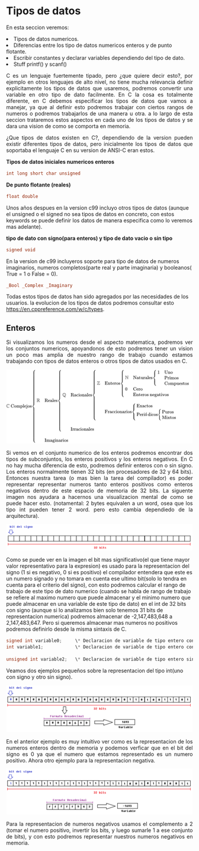 # Tipos de datos

<p align="justify">
En esta seccion veremos:

<ld>
<li>Tipos de datos numericos.
<li>Diferencias entre los tipo de datos numericos enteros y de punto flotante.
<li>Escribir constantes y declarar variables dependiendo del tipo de dato.
<li>Stuff printf() y scanf()
</ld>
</p>

<p align="justify">
C es un lenguaje fuertemente tipado, pero ¿que quiere decir esto?, por ejemplo en otros lenguajes de alto nivel, no tiene mucha relevancia definir explicitamente los tipos de datos que usaremos, podremos convertir una variable en otro tipo de dato facilmente. En C la cosa es totalmente diferente, en C debemos especificar los tipos de datos que vamos a manejar, ya que al definir esto podremos trabajar con ciertos rangos de numeros o podremos trabajarlos de una manera u otra. a lo largo de esta seccion trataremos estos aspectos en cada uno de los tipos de datos y se dara una vision de como se comporta en memoria.
</p>

<p align="justify">
¿Que tipos de datos existen en C?, dependiendo de la version pueden existir diferentes tipos de datos, pero inicialmente los tipos de datos que soportaba el lenguaje C en su version de ANSI-C eran estos.
</p>

**Tipos de datos iniciales numericos enteros**

```c
int long short char unsigned
```

**De punto flotante (reales)**

```c
float double
```

Unos años despues en la version c99 incluyo otros tipos de datos (aunque el unsigned o el signed no sea tipos de datos en concreto, con estos keywords se puede definir los datos de manera especifica como lo veremos mas adelante).

**tipo de dato con signo(para enteros) y tipo de dato vacio o sin tipo**

```c
signed void
```

En la version de c99 incluyeros soporte para tipo de datos de numeros imaginarios, numeros completos(parte real y parte imaginaria) y booleanos( True = 1 o False = 0).

```c
_Bool _Complex _Imaginary
```
Todas estos tipos de datos han sido agregados por las necesidades de los usuarios. la evolucion de los tipos de datos podremos consultar esto https://en.cppreference.com/w/c/types.

## Enteros

<p align="justify">
Si visualizamos los numeros desde el aspecto matematica, podremos ver los conjuntos numericos, apoyandonos de esto podremos tener un vision un poco mas amplia de nuestro rango de trabajo cuando estamos trabajando con tipos de datos enteros o otros tipos de datos usados en C.
</p>

<p align="center">
<img src="imagenes/tipos_datos_numericos/conjunto_numerico.png">
</p>

<p align="justify">
Si vemos en el conjunto numerico de los enteros podremos encontrar dos tipos de subconjuntos, los enteros positivos y los enteros negativos. En C no hay mucha diferencia de esto, podremos definir enteros con o sin signo. Los enteros normalmente tienen 32 bits (en procesadores de 32 y 64 bits). Entonces nuestra tarea (o mas bien la tarea del compilador) es poder representar representar numeros tanto enteros positivos como enteros negativos dentro de este espacio de memoria de 32 bits. La siguente imagen nos ayudara a hacernos una visualizacion mental de como se puede hacer esto. (notamental: 2 bytes equivalen a un word, osea que los tipo int pueden tener 2 word. pero esto cambia dependiedo de la arquitectura).
</p>

<p align="center">
<img src="imagenes/tipos_datos_numericos/int_32.png">
</p>

Como se puede ver en la imagen el bit mas significativo(el que tiene mayor valor representativo para la expresion) es usado para la representacion del signo (1 si es negativo, 0 si es positivo) el compilador entendera que este es un numero signado y no tomara en cuenta ese ultimo bit(solo lo tendra en cuenta para el criterio del signo), con esto podremos calcular el rango de trabajo de este tipo de dato numerico (cuando se habla de rango de trabajo se refiere al maximo numero que puede almacenar y el minimo numero que puede almacenar en una variable de este tipo de dato) en el int de 32 bits con signo (aunque si lo analizamos bien solo tenemos 31 bits de representacion numerica) podremos almacenar de -2,147,483,648 a 2,147,483,647. Pero si queremos almacenar mas numeros no positivos podremos definirlo desde la misma sintaxis de C.


```c
signed int variable0;     \* Declaracion de variable de tipo entero con signo *\
int variable1;            \* Declaracion de variable de tipo entero con signo *\

unsigned int variable2;   \* Declaracion de variable de tipo entero sin signo *\

```

Veamos dos ejemplos pequeños sobre la representacion del tipo int(uno con signo y otro sin signo).

<p align="center">
<img src="imagenes/tipos_datos_numericos/ejemplo_int1.png">
</p>

<p align="justify">
En el anterior ejemplo es muy intuitivo ver como es la representacion de los numeros enteros dentro de memoria y podemos verficar que en el bit del signo es 0 ya que el numero que estamos representado es un numero positivo. Ahora otro ejemplo para la representacion negativa.
</p>

<p align="center">
<img src="imagenes/tipos_datos_numericos/ejemplo_int2.png">
</p>

<p align="justify">
Para la representacion de numeros negativos usamos el complemento a 2 (tomar el numero positivo, invertir los bits, y luego sumarle 1 a ese conjunto de bits), y con esto podremos representar nuestros numeros negativos en memoria.
</p>
